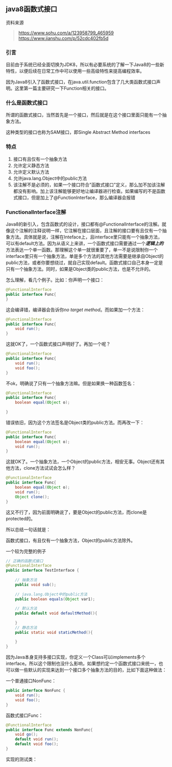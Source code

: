 ## java8函数式接口
资料来源
> https://www.sohu.com/a/123958799_465959
> https://www.jianshu.com/p/52cdc402fb5d

### 引言

目前由于系统已经全面切换为JDK8，所以有必要系统的了解一下Java8的一些新特性，以便后续在日常工作中可以使用一些高级特性来提高编程效率。

因为Java8引入了函数式接口，在java.util.function包含了几大类函数式接口声明。这里第一篇主要研究一下Function相关的接口。

### 什么是函数式接口

所谓的函数式接口，当然首先是一个接口，然后就是在这个接口里面只能有一个抽象方法。

这种类型的接口也称为SAM接口，即Single Abstract Method interfaces

### 特点

1. 接口有且仅有一个抽象方法
2. 允许定义静态方法
3. 允许定义默认方法
4. 允许java.lang.Object中的public方法
5. 该注解不是必须的，如果一个接口符合"函数式接口"定义，那么加不加该注解都没有影响。加上该注解能够更好地让编译器进行检查。如果编写的不是函数式接口，但是加上了@FunctionInterface，那么编译器会报错

### FunctionalInterface注解

Java8的新引入，包含函数式的设计，接口都有@FunctionalInterface的注解。就像这个注解的注释说明一样，它注解在接口层面，且注解的接口要有且仅有一个抽象方法。具体就是说，注解在Inteface上，且interface里只能有一个抽象方法，可以有default方法。因为从语义上来讲，一个函数式接口需要通过一个***逻辑上的***方法表达一个单一函数。那理解这个单一就很重要了，单一不是说限制你一个interface里只有一个抽象方法，单是多个方法的其他方法需要是继承自Object的public方法，或者你要想绕过，就自己实现default。函数式接口自己本身一定是只有一个抽象方法。同时，如果是Object类的public方法，也是不允许的。

怎么理解，看几个例子。比如：你声明一个接口：
```java
@FunctionalInterface
public interface Func{
}
```
这会编译错，编译器会告诉你*no target method*。而如果加一个方法：
```java
@FunctionalInterface
public interface Func{
    void run();
}
```
这就OK了，一个函数式接口声明好了。再加一个呢？
```java
@FunctionalInterface
public interface Func{
    void run();
    void foo();
}
```
不ok，明确说了只有一个抽象方法嘛。但是如果换一种函数签名：
```java
@FunctionalInterface
public interface Func{
    boolean equal(Object o);
    
}
```
错误依旧，因为这个方法签名是Object类的public方法。而再改一下：
```java
@FunctionalInterface
public interface Func{
    boolean equal(Object o);
    void run();
}
```
这就OK了。一个抽象方法，一个Object的public方法，相安无事。Object还有其他方法，clone方法试试会怎么样？
```java
@FunctionalInterface
public interface Func{
    boolean equal(Object o);
    void run();
    Object clone();
}
```
这又不行了，因为前面明确说了，要是Object的public方法，而clone是protected的。

所以总结一句话就是：

函数式接口，有且仅有一个抽象方法，Object的public方法除外。
 
一个较为完整的例子
```java
// 正确的函数式接口
@FunctionalInterface
public interface TestInterface {
 
    // 抽象方法
    public void sub();
 
    // java.lang.Object中的public方法
    public boolean equals(Object var1);
 
    // 默认方法
    public default void defaultMethod(){
    
    }
    // 静态方法
    public static void staticMethod(){
 
    }
}
```
因为Java本身支持多接口实现，你定义一个Class可以implements多个interface。所以这个限制也没什么影响，如果想约定一个函数式接口来统一，也可以做一些默认的实现来达到一个接口多个抽象方法的目的，比如下面这种做法：

一个普通接口NonFunc：
```java
public interface NonFunc {
    void run();
    void foo();
}
```
函数式接口Func：
```java
@FunctionalInterface
public interface Func extends NonFunc{
    void go();
    default void run();
    default void foo();
}
```
实现的测试类：